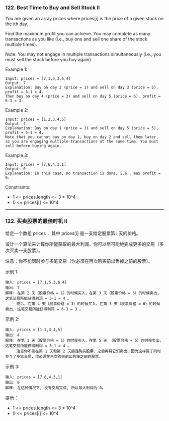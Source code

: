### 122. Best Time to Buy and Sell Stock II
You are given an array prices where prices[i] is the price of a given stock on the ith day.

Find the maximum profit you can achieve. You may complete as many transactions as you like (i.e., buy one and sell one share of the stock multiple times).

Note: You may not engage in multiple transactions simultaneously (i.e., you must sell the stock before you buy again).



Example 1:

	Input: prices = [7,1,5,3,6,4]
	Output: 7
	Explanation: Buy on day 2 (price = 1) and sell on day 3 (price = 5), profit = 5-1 = 4.
	Then buy on day 4 (price = 3) and sell on day 5 (price = 6), profit = 6-3 = 3.

Example 2:

	Input: prices = [1,2,3,4,5]
	Output: 4
	Explanation: Buy on day 1 (price = 1) and sell on day 5 (price = 5), profit = 5-1 = 4.
	Note that you cannot buy on day 1, buy on day 2 and sell them later, as you are engaging multiple transactions at the same time. You must sell before buying again.

Example 3:

	Input: prices = [7,6,4,3,1]
	Output: 0
	Explanation: In this case, no transaction is done, i.e., max profit = 0.



Constraints:

* 1 <= prices.length <= 3 * 10^4
* 0 <= prices[i] <= 10^4


----

### 122. 买卖股票的最佳时机 II
给定一个数组 prices ，其中 prices[i] 是一支给定股票第 i 天的价格。

设计一个算法来计算你所能获取的最大利润。你可以尽可能地完成更多的交易（多次买卖一支股票）。

注意：你不能同时参与多笔交易（你必须在再次购买前出售掉之前的股票）。



示例 1:

	输入: prices = [7,1,5,3,6,4]
	输出: 7
	解释: 在第 2 天（股票价格 = 1）的时候买入，在第 3 天（股票价格 = 5）的时候卖出, 这笔交易所能获得利润 = 5-1 = 4 。
		 随后，在第 4 天（股票价格 = 3）的时候买入，在第 5 天（股票价格 = 6）的时候卖出, 这笔交易所能获得利润 = 6-3 = 3 。

示例 2:

	输入: prices = [1,2,3,4,5]
	输出: 4
	解释: 在第 1 天（股票价格 = 1）的时候买入，在第 5 天 （股票价格 = 5）的时候卖出, 这笔交易所能获得利润 = 5-1 = 4 。
		 注意你不能在第 1 天和第 2 天接连购买股票，之后再将它们卖出。因为这样属于同时参与了多笔交易，你必须在再次购买前出售掉之前的股票。

示例 3:

	输入: prices = [7,6,4,3,1]
	输出: 0
	解释: 在这种情况下, 没有交易完成, 所以最大利润为 0。



提示：

* 1 <= prices.length <= 3 * 10^4
* 0 <= prices[i] <= 10^4
